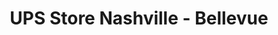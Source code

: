 ---
title: "UPS Store Nashville - Bellevue"
url: /nashville/ups-store-nashville-bellevue/
shop: copyshop
---